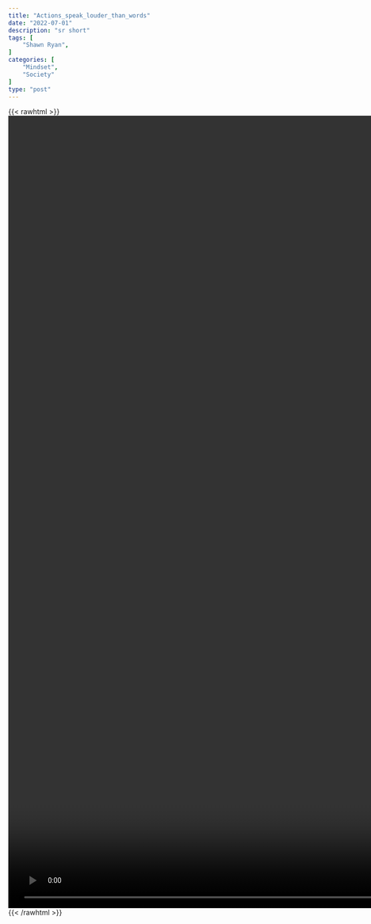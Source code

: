 ```yaml
---
title: "Actions_speak_louder_than_words"
date: "2022-07-01"
description: "sr short"
tags: [
    "Shawn Ryan",
]
categories: [
    "Mindset",
    "Society"
]
type: "post"
---
```

{{< rawhtml >}}
    <video style="height:40vh;width:auto" overflow="hidden" controls>
        <source src="https://clips.dev00ps.com/Shawn_Ryan/Valuable_lesson_from_a_Navy_SEAL._Actions_speak_louder_than_words._operator_navyseals.mp4" type="video/mp4"> 
    </video>
{{< /rawhtml >}}
